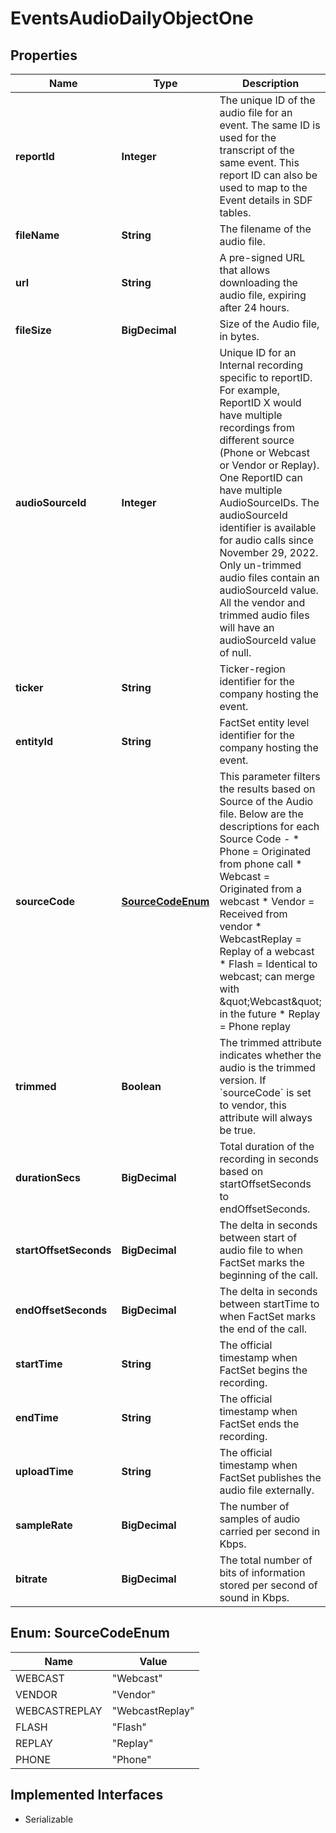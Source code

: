 

# EventsAudioDailyObjectOne


## Properties

Name | Type | Description | Notes
------------ | ------------- | ------------- | -------------
**reportId** | **Integer** | The unique ID of the audio file for an event. The same ID is used for the transcript of the same event. This report ID can also be used to map to the Event details in SDF tables. |  [optional]
**fileName** | **String** | The filename of the audio file. |  [optional]
**url** | **String** | A pre-signed URL that allows downloading the audio file, expiring after 24 hours. |  [optional]
**fileSize** | **BigDecimal** | Size of the Audio file, in bytes. |  [optional]
**audioSourceId** | **Integer** | Unique ID for an Internal recording specific to reportID. For example, ReportID X would have multiple recordings from different source (Phone or Webcast or Vendor or Replay). One ReportID can have multiple AudioSourceIDs.  The audioSourceId identifier is available for audio calls since November 29, 2022. Only un-trimmed audio files contain an audioSourceId value. All the vendor and trimmed audio files will have an audioSourceId value of null. |  [optional]
**ticker** | **String** | Ticker-region identifier for the company hosting the event. |  [optional]
**entityId** | **String** | FactSet entity level identifier for the company hosting the event. |  [optional]
**sourceCode** | [**SourceCodeEnum**](#SourceCodeEnum) | This parameter filters the results based on Source of the Audio file. Below are the descriptions for each Source Code - * Phone &#x3D; Originated from phone call * Webcast &#x3D; Originated from a webcast * Vendor &#x3D; Received from vendor * WebcastReplay &#x3D; Replay of a webcast * Flash &#x3D; Identical to webcast; can merge with \&quot;Webcast\&quot; in the future * Replay &#x3D; Phone replay |  [optional]
**trimmed** | **Boolean** |  The trimmed attribute indicates whether the audio is the trimmed version. If &#x60;sourceCode&#x60; is set to vendor, this attribute will always be true.     |  [optional]
**durationSecs** | **BigDecimal** | Total duration of the recording in seconds based on startOffsetSeconds to endOffsetSeconds. |  [optional]
**startOffsetSeconds** | **BigDecimal** | The delta in seconds between start of audio file to when FactSet marks the beginning of the call. |  [optional]
**endOffsetSeconds** | **BigDecimal** | The delta in seconds between startTime to when FactSet marks the end of the call. |  [optional]
**startTime** | **String** | The official timestamp when FactSet begins the recording. |  [optional]
**endTime** | **String** | The official timestamp when FactSet ends the recording. |  [optional]
**uploadTime** | **String** | The official timestamp when FactSet publishes the audio file externally. |  [optional]
**sampleRate** | **BigDecimal** | The number of samples of audio carried per second in Kbps. |  [optional]
**bitrate** | **BigDecimal** | The total number of bits of information stored per second of sound in Kbps. |  [optional]



## Enum: SourceCodeEnum

Name | Value
---- | -----
WEBCAST | &quot;Webcast&quot;
VENDOR | &quot;Vendor&quot;
WEBCASTREPLAY | &quot;WebcastReplay&quot;
FLASH | &quot;Flash&quot;
REPLAY | &quot;Replay&quot;
PHONE | &quot;Phone&quot;


## Implemented Interfaces

* Serializable


